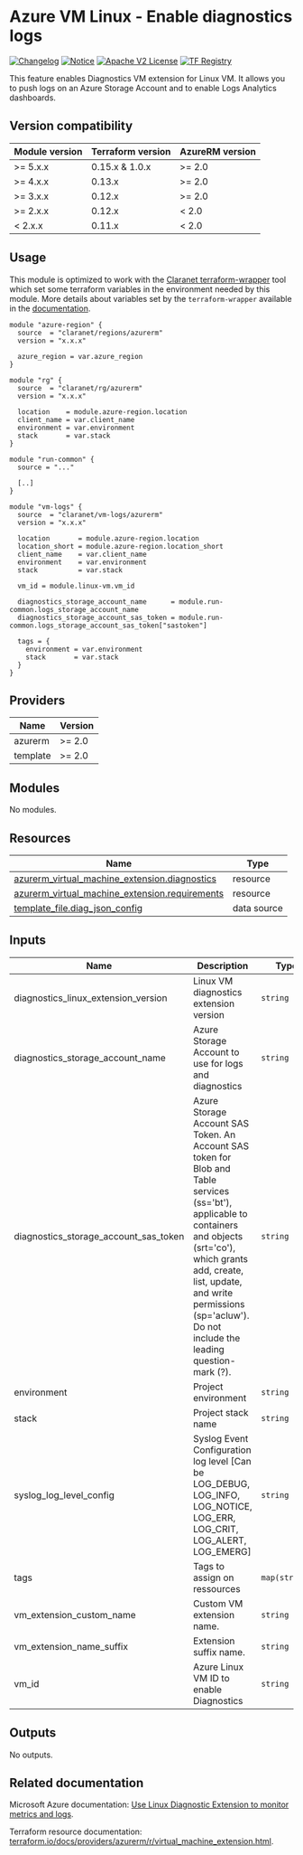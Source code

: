 # Azure VM Linux - Enable diagnostics logs
[![Changelog](https://img.shields.io/badge/changelog-release-green.svg)](CHANGELOG.md) [![Notice](https://img.shields.io/badge/notice-copyright-yellow.svg)](NOTICE) [![Apache V2 License](https://img.shields.io/badge/license-Apache%20V2-orange.svg)](LICENSE) [![TF Registry](https://img.shields.io/badge/terraform-registry-blue.svg)](https://registry.terraform.io/modules/claranet/vm-logs/azurerm/)

This feature enables Diagnostics VM extension for Linux VM.
It allows you to push logs on an Azure Storage Account and to enable Logs Analytics dashboards.

## Version compatibility

| Module version | Terraform version | AzureRM version |
| -------------- | ----------------- | --------------- |
| >= 5.x.x       | 0.15.x & 1.0.x    | >= 2.0          |
| >= 4.x.x       | 0.13.x            | >= 2.0          |
| >= 3.x.x       | 0.12.x            | >= 2.0          |
| >= 2.x.x       | 0.12.x            | < 2.0           |
| <  2.x.x       | 0.11.x            | < 2.0           |

## Usage

This module is optimized to work with the [Claranet terraform-wrapper](https://github.com/claranet/terraform-wrapper) tool
which set some terraform variables in the environment needed by this module.
More details about variables set by the `terraform-wrapper` available in the [documentation](https://github.com/claranet/terraform-wrapper#environment).

```hcl
module "azure-region" {
  source  = "claranet/regions/azurerm"
  version = "x.x.x"

  azure_region = var.azure_region
}

module "rg" {
  source  = "claranet/rg/azurerm"
  version = "x.x.x"

  location    = module.azure-region.location
  client_name = var.client_name
  environment = var.environment
  stack       = var.stack
}

module "run-common" {
  source = "..."

  [..]
}

module "vm-logs" {
  source  = "claranet/vm-logs/azurerm"
  version = "x.x.x"

  location       = module.azure-region.location
  location_short = module.azure-region.location_short
  client_name    = var.client_name
  environment    = var.environment
  stack          = var.stack

  vm_id = module.linux-vm.vm_id

  diagnostics_storage_account_name      = module.run-common.logs_storage_account_name
  diagnostics_storage_account_sas_token = module.run-common.logs_storage_account_sas_token["sastoken"]

  tags = {
    environment = var.environment
    stack       = var.stack
  }
}
```

<!-- BEGIN_TF_DOCS -->
## Providers

| Name | Version |
|------|---------|
| azurerm | >= 2.0 |
| template | >= 2.0 |

## Modules

No modules.

## Resources

| Name | Type |
|------|------|
| [azurerm_virtual_machine_extension.diagnostics](https://registry.terraform.io/providers/hashicorp/azurerm/latest/docs/resources/virtual_machine_extension) | resource |
| [azurerm_virtual_machine_extension.requirements](https://registry.terraform.io/providers/hashicorp/azurerm/latest/docs/resources/virtual_machine_extension) | resource |
| [template_file.diag_json_config](https://registry.terraform.io/providers/hashicorp/template/latest/docs/data-sources/file) | data source |

## Inputs

| Name | Description | Type | Default | Required |
|------|-------------|------|---------|:--------:|
| diagnostics\_linux\_extension\_version | Linux VM diagnostics extension version | `string` | `"3.0"` | no |
| diagnostics\_storage\_account\_name | Azure Storage Account to use for logs and diagnostics | `string` | n/a | yes |
| diagnostics\_storage\_account\_sas\_token | Azure Storage Account SAS Token. An Account SAS token for Blob and Table services (ss='bt'), applicable to containers and objects (srt='co'), which grants add, create, list, update, and write permissions (sp='acluw'). Do not include the leading question-mark (?). | `string` | n/a | yes |
| environment | Project environment | `string` | n/a | yes |
| stack | Project stack name | `string` | n/a | yes |
| syslog\_log\_level\_config | Syslog Event Configuration log level [Can be LOG\_DEBUG, LOG\_INFO, LOG\_NOTICE, LOG\_ERR, LOG\_CRIT, LOG\_ALERT, LOG\_EMERG] | `string` | `"LOG_ERR"` | no |
| tags | Tags to assign on ressources | `map(string)` | `{}` | no |
| vm\_extension\_custom\_name | Custom VM extension name. | `string` | `null` | no |
| vm\_extension\_name\_suffix | Extension suffix name. | `string` | `"linux-diagnostics"` | no |
| vm\_id | Azure Linux VM ID to enable Diagnostics | `string` | n/a | yes |

## Outputs

No outputs.
<!-- END_TF_DOCS -->
## Related documentation

Microsoft Azure documentation: [Use Linux Diagnostic Extension to monitor metrics and logs](https://docs.microsoft.com/en-us/azure/virtual-machines/extensions/diagnostics-linux).

Terraform resource documentation: [terraform.io/docs/providers/azurerm/r/virtual_machine_extension.html](https://www.terraform.io/docs/providers/azurerm/r/virtual_machine_extension.html).
